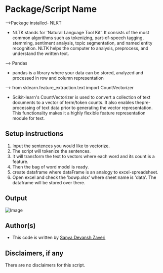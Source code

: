 # Package/Script Name

-->Package installed- NLKT
- NLTK stands for 'Natural Language Tool Kit'. It consists of the most common algorithms such as tokenizing, part-of-speech tagging, stemming, sentiment analysis, topic segmentation, and named entity recognition. NLTK helps the computer to analysis, preprocess, and understand the written text.

--> Pandas
- pandas is a library where your data can be stored, analyzed and processed in row and column representation

--> from sklearn.feature_extraction.text import CountVectorizer
- Scikit-learn's CountVectorizer is used to convert a collection of text documents to a vector of term/token counts. It also enables the ​pre-processing of text data prior to generating the vector representation. This functionality makes it a highly flexible feature representation module for text.

## Setup instructions

1) Input the sentences you would like to vectorize.
2) The script will tokenize the sentences.
3) It will transform the text to vectors where each word and its count is a feature.
4) Then the bag of word model is ready.
5) create dataframe where dataFrame is an analogy to excel-spreadsheet.
6) Open excel and check the 'bowp.xlsx' where sheet name is 'data'. The dataframe will be stored over there.


## Output

![Image](https://i.postimg.cc/pLQq8Vdc/output.png)

## Author(s)

- This code is written by [Sanya Devansh Zaveri](https://github.com/zaverisanya)

## Disclaimers, if any

There are no disclaimers for this script.
